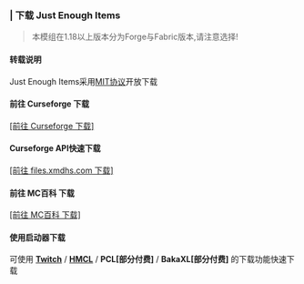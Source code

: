 ### | 下载 Just Enough Items
> 本模组在1.18以上版本分为Forge与Fabric版本,请注意选择!
<!-- tabs:start -->
#### **转载说明**
Just Enough Items采用[MIT协议](https://www.curseforge.com/project/238222/license)开放下载
#### **前往 Curseforge 下载**
[[前往 Curseforge 下载]](https://www.curseforge.com/minecraft/mc-mods/jei/files)
#### **Curseforge API快速下载**
[[前往 files.xmdhs.com 下载]](https://files.xmdhs.com/curseforge/info?id=238222)
#### **前往 MC百科 下载**
[[前往 MC百科 下载]](https://www.mcmod.cn/download/459.html)
#### **使用启动器下载**
可使用 [**Twitch**](https://www.twitch.tv/downloads) / [**HMCL**](https://hmcl.huangyuhui.net/) / **PCL[部分付费]** / **BakaXL[部分付费]** 的下载功能快速下载
<!-- tabs:end -->
